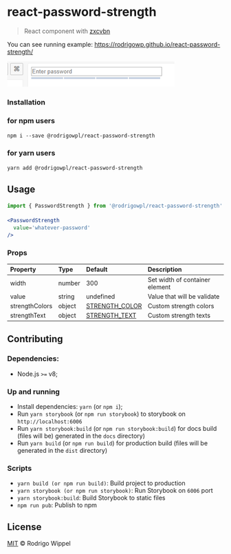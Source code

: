 # react-password-strength

> React component with [zxcvbn](https://github.com/dropbox/zxcvbn)

You can see running example: https://rodrigowp.github.io/react-password-strength/

![](https://github.com/RodrigoWP/react-password-strength/blob/master/example.gif)

### Installation

### for npm users
```console
npm i --save @rodrigowpl/react-password-strength
```

### for yarn users
```console
yarn add @rodrigowpl/react-password-strength
```

## Usage

```jsx
import { PasswordStrength } from '@rodrigowpl/react-password-strength'

<PasswordStrength
  value='whatever-password'
/>
```

### Props

| Property | Type | Default | Description |
|:---|:---|:---|:---|
| width | number | 300 | Set width of container element
| value | string | undefined | Value that will be validate
| strengthColors | object | [STRENGTH_COLOR](https://github.com/RodrigoWP/react-password-strength/blob/master/src/constants.js) | Custom strength colors
| strengthText | object | [STRENGTH_TEXT](https://github.com/RodrigoWP/react-password-strength/blob/master/src/constants.js) | Custom strength texts

## Contributing

### Dependencies:

- Node.js `>=` v8;

### Up and running

- Install dependencies: `yarn` (or `npm i`);
- Run `yarn storybook` (or `npm run storybook`) to storybook on `http://localhost:6006`
- Run `yarn storybook:build` (or `npm run storybook:build`) for docs build (files will be) generated in the `docs` directory)
- Run `yarn build` (or `npm run build`) for production build (files will be generated in the `dist` directory)

### Scripts

- `yarn build (or npm run build)`: Build project to production
- `yarn storybook (or npm run storybook)`: Run Storybook on `6006` port
- `yarn storybook:build`: Build Storybook to static files
- `npm run pub`: Publish to npm

## License

[MIT](https://github.com/RodrigoWP/licenses/blob/master/LICENSE) &copy; Rodrigo Wippel
